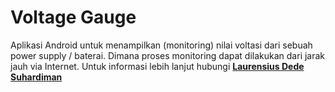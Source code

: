 # Voltage Gauge
Aplikasi Android untuk menampilkan (monitoring) nilai voltasi dari sebuah power supply / baterai.
Dimana proses monitoring dapat dilakukan dari jarak jauh via Internet.
Untuk informasi lebih lanjut hubungi <b><a href="http://laurensius-dede-suhardiman.com" target="_blank">Laurensius Dede Suhardiman</a></b>

